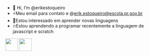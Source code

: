 -  👋 Hi, I’m @erikestoqueiro
- ⚡Meu email para contato e @erik.estoqueiro@escola.pr.gov.br
- 🌙Estou interessado em aprender novas linguagens 
- 🔥Estou aprendendo a programar recentemente a linguagem de javascript e scratch

<img src="https://img.shields.io/badge/GitHub-100000?style=for-the-badge&logo=github&logoColor=white" width="40" height="40"/>
<img src="https://img.shields.io/badge/JavaScript-323330?style=for-the-badge&logo=javascript&logoColor=F7DF1E" width="40" height="40"/>

